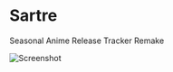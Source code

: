 # Sartre
 
Seasonal Anime Release Tracker Remake

![Screenshot](https://raw.githubusercontent.com/kokseen1/Sartre/main/img/sample.png)
